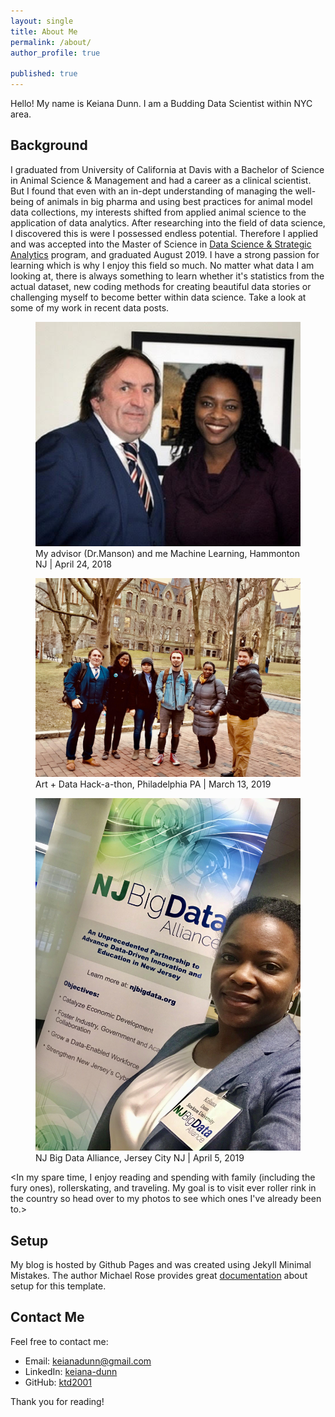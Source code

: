 ```yaml
---
layout: single
title: About Me
permalink: /about/
author_profile: true

published: true
---
```


Hello! My name is Keiana Dunn. I am a Budding Data Scientist within NYC area.

## Background
I graduated from University of California at Davis with a Bachelor of Science in Animal Science & Management and had a career as a clinical scientist. But I found that even with an in-dept understanding of managing the well-being of animals in big pharma and using best practices for animal model data collections, my interests shifted from applied animal science to the application of data analytics. After researching into the field of data science, I discovered this is were I possessed endless potential. Therefore I applied and was accepted into the Master of Science in [Data Science & Strategic Analytics](http://stockton.edu/datascience) program, and graduated August 2019. I have a strong passion for learning which is why I enjoy this field so much. No matter what data I am looking at, there is always something to learn whether it's statistics from the actual dataset, new coding methods for creating beautiful data stories or challenging myself to become better within data science. Take a look at some of my work in recent data posts.

<figure>
  <img src="/assets/about/dunn_mason_12_5_2018.jpg" caption = "Machine Learning | December 5, 2018" class = "center">
  <figcaption> My advisor (Dr.Manson) and me  Machine Learning, Hammonton NJ | April 24, 2018
  </figcaption>
</figure>

<figure>
  <img src="/assets/about/PAhackathon.jpg" caption = "Art + Data Hack-a-thon, Philadelphia | March 13, 2019" class = "center">
  <figcaption> Art + Data Hack-a-thon, Philadelphia PA | March 13, 2019
  </figcaption>
</figure>

<figure>
  <img src="/assets/about/njbigdata.jpg" caption = "NJ Big Data Alliance | April 5, 2019" class = "center">
  <figcaption> NJ Big Data Alliance, Jersey City NJ | April 5, 2019
  </figcaption>
</figure>

 
<In my spare time, I enjoy reading and spending with family (including the fury ones), rollerskating, and traveling. My goal is to visit ever roller rink in the country so head over to my photos to see which ones I've already been to.>

## Setup
My blog is hosted by Github Pages and was created using Jekyll Minimal Mistakes. The author Michael Rose provides great [documentation](https://mmistakes.github.io/minimal-mistakes/) about setup for this template. 


## Contact Me
Feel free to contact me: 
* Email: <a href="mailto:{{keianadunn@gmail.com}}">keianadunn@gmail.com</a>
* LinkedIn: <a href="https://www.linkedin.com/in/keiana-dunn-b6bab861/">keiana-dunn</a>
* GitHub: <a href="https://github.com/ktd2001">ktd2001</a>

Thank you for reading!
